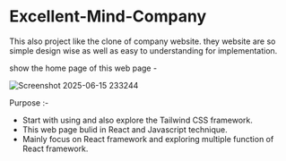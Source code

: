 # Excellent-Mind-Company

This also project like the clone of company website. they website are so simple design wise as well as easy to understanding for implementation. 

show the home page of this web page - 

![Screenshot 2025-06-15 233244](https://github.com/user-attachments/assets/0a09617c-b77a-456b-a245-173fd9877eb1)

Purpose :- 
- Start with using and also explore the Tailwind CSS framework.
- This web page bulid in React and Javascript technique.
- Mainly focus on React framework and exploring multiple function of React framework.
